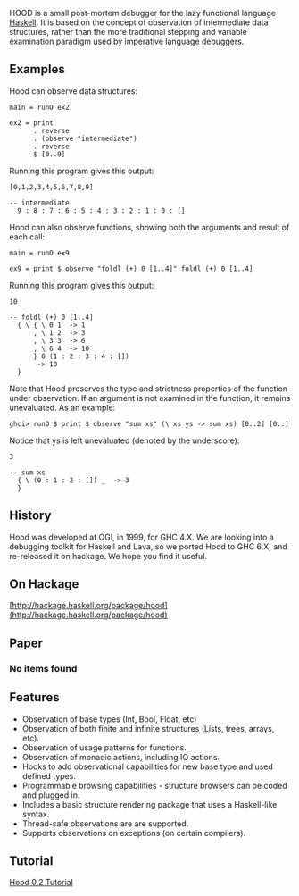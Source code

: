 HOOD is a small post-mortem debugger for the lazy functional language
[Haskell](http://www.haskell.org). It is based on the concept of
observation of intermediate data structures, rather than the more
traditional stepping and variable examination paradigm used by
imperative language debuggers.

Examples
--------

Hood can observe data structures:

~~~~ {style="border: 1px solid black;"}
main = runO ex2

ex2 = print
      . reverse
      . (observe "intermediate")
      . reverse
      $ [0..9]
~~~~

Running this program gives this output:

~~~~ {style="border: 1px solid black;"}
[0,1,2,3,4,5,6,7,8,9]

-- intermediate
  9 : 8 : 7 : 6 : 5 : 4 : 3 : 2 : 1 : 0 : []
~~~~

Hood can also observe functions, showing both the arguments and result
of each call:

~~~~ {style="border: 1px solid black;"}
main = runO ex9

ex9 = print $ observe "foldl (+) 0 [1..4]" foldl (+) 0 [1..4]
~~~~

Running this program gives this output:

~~~~ {style="border: 1px solid black;"}
10

-- foldl (+) 0 [1..4]
  { \ { \ 0 1  -> 1
      , \ 1 2  -> 3
      , \ 3 3  -> 6
      , \ 6 4  -> 10
      } 0 (1 : 2 : 3 : 4 : []) 
       -> 10
  }
~~~~

Note that Hood preserves the type and strictness properties of the
function under observation. If an argument is not examined in the
function, it remains unevaluated. As an example:

~~~~ {style="border: 1px solid black;"}
ghci> runO $ print $ observe "sum xs" (\ xs ys -> sum xs) [0..2] [0..]
~~~~

Notice that ys is left unevaluated (denoted by the underscore):

~~~~ {style="border: 1px solid black;"}
3

-- sum xs
  { \ (0 : 1 : 2 : []) _  -> 3
  }
~~~~

History
-------

Hood was developed at OGI, in 1999, for GHC 4.X. We are looking into a
debugging toolkit for Haskell and Lava, so we ported Hood to GHC 6.X,
and re-released it on hackage. We hope you find it useful.

On Hackage
----------

[http://hackage.haskell.org/package/hood](http://hackage.haskell.org/package/hood)

Paper
-----

### No items found

Features
--------

-   Observation of base types (Int, Bool, Float, etc)
-   Observation of both finite and infinite structures (Lists, trees,
    arrays, etc).
-   Observation of usage patterns for functions.
-   Observation of monadic actions, including IO actions.
-   Hooks to add observational capabilities for new base type and used
    defined types.
-   Programmable browsing capabilities - structure browsers can be coded
    and plugged in.
-   Includes a basic structure rendering package that uses a
    Haskell-like syntax.
-   Thread-safe observations are are supported.
-   Supports observations on exceptions (on certain compilers).

Tutorial
--------

[Hood 0.2
Tutorial](http://www.ittc.ku.edu/csdl/fpg/sites/default/files/hood-tutorial-0.2.1.pdf)
